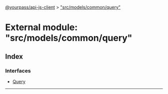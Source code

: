 [@yourpass/api-js-client](../README.md) > ["src/models/common/query"](../modules/_src_models_common_query_.md)

# External module: "src/models/common/query"

## Index

### Interfaces

* [Query](../interfaces/_src_models_common_query_.query.md)

---


